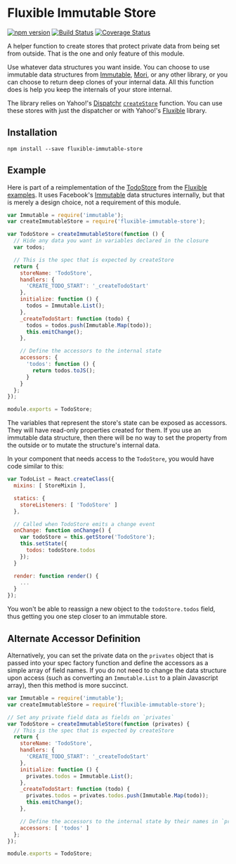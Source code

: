 # Fluxible Immutable Store

[![npm version](https://badge.fury.io/js/fluxible-immutable-store.svg)](http://badge.fury.io/js/fluxible-immutable-store)
[![Build Status](https://travis-ci.org/jeffkole/fluxible-immutable-store.svg?branch=master)](https://travis-ci.org/jeffkole/fluxible-immutable-store)
[![Coverage Status](https://coveralls.io/repos/jeffkole/fluxible-immutable-store/badge.svg)](https://coveralls.io/r/jeffkole/fluxible-immutable-store)

A helper function to create stores that protect private data from being set from
outside.  That is the one and only feature of this module.

Use whatever data structures you want inside.  You can choose to use immutable
data structures from [Immutable][immutable], [Mori][mori], or any other library,
or you can choose to return deep clones of your internal data.  All this
function does is help you keep the internals of your store internal.

The library relies on Yahoo!'s [Dispatchr][dispatchr]
[`createStore`][createStore] function.  You can use these stores with just the
dispatcher or with Yahoo!'s [Fluxible][fluxible] library.

## Installation

```
npm install --save fluxible-immutable-store
```

## Example

Here is part of a reimplementation of the [TodoStore][todostore] from the
[Fluxible examples][fexamples].  It uses Facebook's [Immutable][immutable] data
structures internally, but that is merely a design choice, not a requirement of
this module.

```javascript
var Immutable = require('immutable');
var createImmutableStore = require('fluxible-immutable-store');

var TodoStore = createImmutableStore(function () {
  // Hide any data you want in variables declared in the closure
  var todos;

  // This is the spec that is expected by createStore
  return {
    storeName: 'TodoStore',
    handlers: {
      'CREATE_TODO_START': '_createTodoStart'
    },
    initialize: function () {
      todos = Immutable.List();
    },
    _createTodoStart: function (todo) {
      todos = todos.push(Immutable.Map(todo));
      this.emitChange();
    },

    // Define the accessors to the internal state
    accessors: {
      'todos': function () {
        return todos.toJS();
      }
    }
  };
});

module.exports = TodoStore;
```

The variables that represent the store's state can be exposed as accessors.
They will have read-only properties created for them.  If you use an immutable
data structure, then there will be no way to set the property from the outside
or to mutate the structure's internal data.

In your component that needs access to the `TodoStore`, you would have code
similar to this:

```javascript
var TodoList = React.createClass({
  mixins: [ StoreMixin ],

  statics: {
    storeListeners: [ 'TodoStore' ]
  },

  // Called when TodoStore emits a change event
  onChange: function onChange() {
    var todoStore = this.getStore('TodoStore');
    this.setState({
      todos: todoStore.todos
    });
  }

  render: function render() {
    ...
  }
});
```

You won't be able to reassign a new object to the `todoStore.todos` field, thus
getting you one step closer to an immutable store.

## Alternate Accessor Definition

Alternatively, you can set the private data on the `privates` object that is
passed into your spec factory function and define the accessors as a simple
array of field names.  If you do not need to change the data structure upon
access (such as converting an `Immutable.List` to a plain Javascript array),
then this method is more succinct.

```javascript
var Immutable = require('immutable');
var createImmutableStore = require('fluxible-immutable-store');

// Set any private field data as fields on `privates`
var TodoStore = createImmutableStore(function (privates) {
  // This is the spec that is expected by createStore
  return {
    storeName: 'TodoStore',
    handlers: {
      'CREATE_TODO_START': '_createTodoStart'
    },
    initialize: function () {
      privates.todos = Immutable.List();
    },
    _createTodoStart: function (todo) {
      privates.todos = privates.todos.push(Immutable.Map(todo));
      this.emitChange();
    },

    // Define the accessors to the internal state by their names in `privates`
    accessors: [ 'todos' ]
  };
});

module.exports = TodoStore;
```

[immutable]: http://facebook.github.io/immutable-js/
[mori]: http://swannodette.github.io/mori/
[dispatchr]: https://github.com/yahoo/dispatchr
[createStore]: https://github.com/yahoo/dispatchr#createstore
[fluxible]: http://www.fluxible.io/
[todostore]: https://github.com/yahoo/flux-examples/blob/master/todo/stores/TodoStore.js
[fexamples]: https://github.com/yahoo/flux-examples
